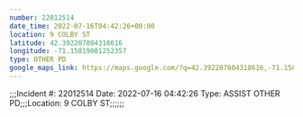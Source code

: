 ```yaml
---
number: 22012514
date_time: 2022-07-16T04:42:26+00:00
location: 9 COLBY ST
latitude: 42.392207804318616
longitude: -71.15819081252357
type: OTHER PD
google_maps_link: https://maps.google.com/?q=42.392207804318616,-71.15819081252357
---
```


;;;Incident #: 22012514  Date: 2022-07-16 04:42:26   Type: ASSIST OTHER PD;;;Location: 9 COLBY ST;;;;;;

